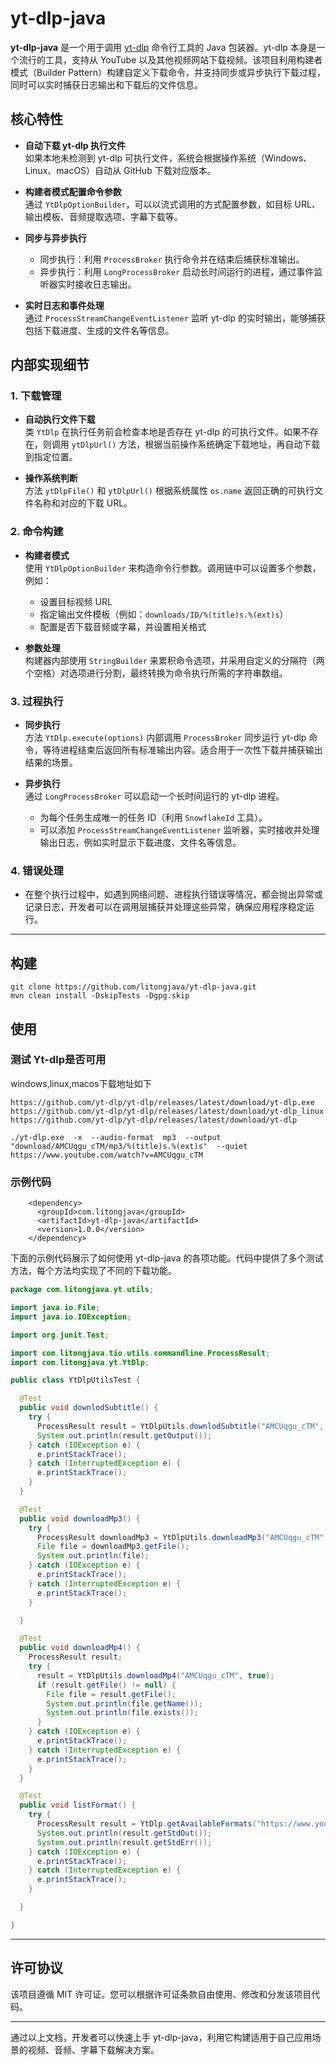 # yt-dlp-java

**yt-dlp-java** 是一个用于调用 [yt-dlp](https://github.com/yt-dlp/yt-dlp) 命令行工具的 Java 包装器。yt-dlp 本身是一个流行的工具，支持从 YouTube 以及其他视频网站下载视频。该项目利用构建者模式（Builder Pattern）构建自定义下载命令，并支持同步或异步执行下载过程，同时可以实时捕获日志输出和下载后的文件信息。

## 核心特性

- **自动下载 yt-dlp 执行文件**  
  如果本地未检测到 yt-dlp 可执行文件，系统会根据操作系统（Windows、Linux、macOS）自动从 GitHub 下载对应版本。

- **构建者模式配置命令参数**  
  通过 `YtDlpOptionBuilder`，可以以流式调用的方式配置参数，如目标 URL、输出模板、音频提取选项、字幕下载等。

- **同步与异步执行**  
  - 同步执行：利用 `ProcessBroker` 执行命令并在结束后捕获标准输出。  
  - 异步执行：利用 `LongProcessBroker` 启动长时间运行的进程，通过事件监听器实时接收日志输出。

- **实时日志和事件处理**  
  通过 `ProcessStreamChangeEventListener` 监听 yt-dlp 的实时输出，能够捕获包括下载进度、生成的文件名等信息。

## 内部实现细节

### 1. 下载管理

- **自动执行文件下载**  
  类 `YtDlp` 在执行任务前会检查本地是否存在 yt-dlp 的可执行文件。如果不存在，则调用 `ytDlpUrl()` 方法，根据当前操作系统确定下载地址，再自动下载到指定位置。

- **操作系统判断**  
  方法 `ytDlpFile()` 和 `ytDlpUrl()` 根据系统属性 `os.name` 返回正确的可执行文件名称和对应的下载 URL。

### 2. 命令构建

- **构建者模式**  
  使用 `YtDlpOptionBuilder` 来构造命令行参数。调用链中可以设置多个参数，例如：
  - 设置目标视频 URL  
  - 指定输出文件模板（例如：`downloads/ID/%(title)s.%(ext)s`）
  - 配置是否下载音频或字幕，并设置相关格式

- **参数处理**  
  构建器内部使用 `StringBuilder` 来累积命令选项，并采用自定义的分隔符（两个空格）对选项进行分割，最终转换为命令执行所需的字符串数组。

### 3. 过程执行

- **同步执行**  
  方法 `YtDlp.execute(options)` 内部调用 `ProcessBroker` 同步运行 yt-dlp 命令，等待进程结束后返回所有标准输出内容。适合用于一次性下载并捕获输出结果的场景。

- **异步执行**  
  通过 `LongProcessBroker` 可以启动一个长时间运行的 yt-dlp 进程。  
  - 为每个任务生成唯一的任务 ID（利用 `SnowflakeId` 工具）。  
  - 可以添加 `ProcessStreamChangeEventListener` 监听器，实时接收并处理输出日志，例如实时显示下载进度、文件名等信息。

### 4. 错误处理

- 在整个执行过程中，如遇到网络问题、进程执行错误等情况，都会抛出异常或记录日志，开发者可以在调用层捕获并处理这些异常，确保应用程序稳定运行。

---
## 构建
```
git clone https://github.com/litongjava/yt-dlp-java.git
mvn clean install -DskipTests -Dgpg.skip
```
## 使用
### 测试 Yt-dlp是否可用
windows,linux,macos下载地址如下
```
https://github.com/yt-dlp/yt-dlp/releases/latest/download/yt-dlp.exe
https://github.com/yt-dlp/yt-dlp/releases/latest/download/yt-dlp_linux
https://github.com/yt-dlp/yt-dlp/releases/latest/download/yt-dlp
```
```
./yt-dlp.exe  -x  --audio-format  mp3  --output  "download/AMCUqgu_cTM/mp3/%(title)s.%(ext)s"  --quiet  https://www.youtube.com/watch?v=AMCUqgu_cTM
```
### 示例代码
```
    <dependency>
      <groupId>com.litongjava</groupId>
      <artifactId>yt-dlp-java</artifactId>
      <version>1.0.0</version>
    </dependency>
```

下面的示例代码展示了如何使用 yt-dlp-java 的各项功能。代码中提供了多个测试方法，每个方法均实现了不同的下载功能。

```java
package com.litongjava.yt.utils;

import java.io.File;
import java.io.IOException;

import org.junit.Test;

import com.litongjava.tio.utils.commandline.ProcessResult;
import com.litongjava.yt.YtDlp;

public class YtDlpUtilsTest {

  @Test
  public void downlodSubtitle() {
    try {
      ProcessResult result = YtDlpUtils.downlodSubtitle("AMCUqgu_cTM", true);
      System.out.println(result.getOutput());
    } catch (IOException e) {
      e.printStackTrace();
    } catch (InterruptedException e) {
      e.printStackTrace();
    }
  }

  @Test
  public void downloadMp3() {
    try {
      ProcessResult downloadMp3 = YtDlpUtils.downloadMp3("AMCUqgu_cTM", true);
      File file = downloadMp3.getFile();
      System.out.println(file);
    } catch (IOException e) {
      e.printStackTrace();
    } catch (InterruptedException e) {
      e.printStackTrace();
    }

  }

  @Test
  public void downloadMp4() {
    ProcessResult result;
    try {
      result = YtDlpUtils.downloadMp4("AMCUqgu_cTM", true);
      if (result.getFile() != null) {
        File file = result.getFile();
        System.out.println(file.getName());
        System.out.println(file.exists());
      }
    } catch (IOException e) {
      e.printStackTrace();
    } catch (InterruptedException e) {
      e.printStackTrace();
    }
  }

  @Test
  public void listFormat() {
    try {
      ProcessResult result = YtDlp.getAvailableFormats("https://www.youtube.com/watch?v=PnHMAVXpKg8");
      System.out.println(result.getStdOut());
      System.out.println(result.getStdErr());
    } catch (IOException e) {
      e.printStackTrace();
    } catch (InterruptedException e) {
      e.printStackTrace();
    }

  }

}
```
---

## 许可协议

该项目遵循 MIT 许可证。您可以根据许可证条款自由使用、修改和分发该项目代码。

---

通过以上文档，开发者可以快速上手 yt-dlp-java，利用它构建适用于自己应用场景的视频、音频、字幕下载解决方案。